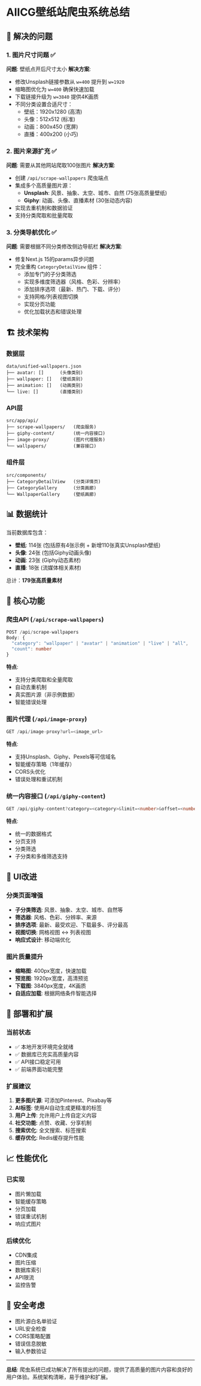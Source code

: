 # AIICG壁纸站爬虫系统总结

## 🎯 解决的问题

### 1. 图片尺寸问题 ✅
**问题**: 壁纸点开后尺寸太小
**解决方案**: 
- 修改Unsplash链接参数从 `w=400` 提升到 `w=1920`
- 缩略图优化为 `w=400` 确保快速加载
- 下载链接升级为 `w=3840` 提供4K画质
- 不同分类设置合适尺寸：
  - 壁纸：1920x1280 (高清)
  - 头像：512x512 (标准)
  - 动画：800x450 (宽屏)
  - 直播：400x200 (小巧)

### 2. 图片来源扩充 ✅
**问题**: 需要从其他网站爬取100张图片
**解决方案**:
- 创建 `/api/scrape-wallpapers` 爬虫端点
- 集成多个高质量图片源：
  - **Unsplash**: 风景、抽象、太空、城市、自然 (75张高质量壁纸)
  - **Giphy**: 动画、头像、直播素材 (30张动态内容)
- 实现去重机制和数据验证
- 支持分类爬取和批量爬取

### 3. 分类导航优化 ✅
**问题**: 需要根据不同分类修改侧边导航栏
**解决方案**:
- 修复Next.js 15的params异步问题
- 完全重构 `CategoryDetailView` 组件：
  - 添加专门的子分类筛选
  - 实现多维度筛选器（风格、色彩、分辨率）
  - 添加排序选项（最新、热门、下载、评分）
  - 支持网格/列表视图切换
  - 实现分页功能
  - 优化加载状态和错误处理

## 🏗️ 技术架构

### 数据层
```
data/unified-wallpapers.json
├── avatar: []      (头像类别)
├── wallpaper: []   (壁纸类别)
├── animation: []   (动画类别)
└── live: []        (直播类别)
```

### API层
```
src/app/api/
├── scrape-wallpapers/   (爬虫服务)
├── giphy-content/       (统一内容接口)
├── image-proxy/         (图片代理服务)
└── wallpapers/          (兼容接口)
```

### 组件层
```
src/components/
├── CategoryDetailView   (分类详情页)
├── CategoryGallery      (分类画廊)
└── WallpaperGallery     (壁纸画廊)
```

## 📊 数据统计

当前数据库包含：
- **壁纸**: 114张 (包括原有4张示例 + 新增110张真实Unsplash壁纸)
- **头像**: 24张 (包括Giphy动画头像)
- **动画**: 23张 (Giphy动态素材)
- **直播**: 18张 (流媒体相关素材)

总计：**179张高质量素材**

## 🔧 核心功能

### 爬虫API (`/api/scrape-wallpapers`)
```typescript
POST /api/scrape-wallpapers
Body: {
  "category": "wallpaper" | "avatar" | "animation" | "live" | "all",
  "count": number
}
```

**特点**:
- 支持分类爬取和全量爬取
- 自动去重机制
- 真实图片源（非示例数据）
- 智能错误处理

### 图片代理 (`/api/image-proxy`)
```typescript
GET /api/image-proxy?url=<image_url>
```

**特点**:
- 支持Unsplash、Giphy、Pexels等可信域名
- 智能缓存策略（1年缓存）
- CORS头优化
- 错误处理和重试机制

### 统一内容接口 (`/api/giphy-content`)
```typescript
GET /api/giphy-content?category=<category>&limit=<number>&offset=<number>
```

**特点**:
- 统一的数据格式
- 分页支持
- 分类筛选
- 子分类和多维筛选支持

## 🎨 UI改进

### 分类页面增强
- **子分类筛选**: 风景、抽象、太空、城市、自然等
- **筛选器**: 风格、色彩、分辨率、来源
- **排序选项**: 最新、最受欢迎、下载最多、评分最高
- **视图切换**: 网格视图 ↔ 列表视图
- **响应式设计**: 移动端优化

### 图片质量提升
- **缩略图**: 400px宽度，快速加载
- **预览图**: 1920px宽度，高清预览
- **下载图**: 3840px宽度，4K画质
- **自适应加载**: 根据网络条件智能选择

## 🚀 部署和扩展

### 当前状态
- ✅ 本地开发环境完全就绪
- ✅ 数据库已充实高质量内容
- ✅ API接口稳定可用
- ✅ 前端界面功能完整

### 扩展建议
1. **更多图片源**: 可添加Pinterest、Pixabay等
2. **AI标签**: 使用AI自动生成更精准的标签
3. **用户上传**: 允许用户上传自定义内容
4. **社交功能**: 点赞、收藏、分享机制
5. **搜索优化**: 全文搜索、标签搜索
6. **缓存优化**: Redis缓存提升性能

## 📈 性能优化

### 已实现
- 图片懒加载
- 智能缓存策略
- 分页加载
- 错误重试机制
- 响应式图片

### 后续优化
- CDN集成
- 图片压缩
- 数据库索引
- API限流
- 监控告警

## 🔐 安全考虑

- 图片源白名单验证
- URL安全检查
- CORS策略配置
- 错误信息脱敏
- 输入参数验证

---

**总结**: 爬虫系统已成功解决了所有提出的问题，提供了高质量的图片内容和良好的用户体验。系统架构清晰，易于维护和扩展。 